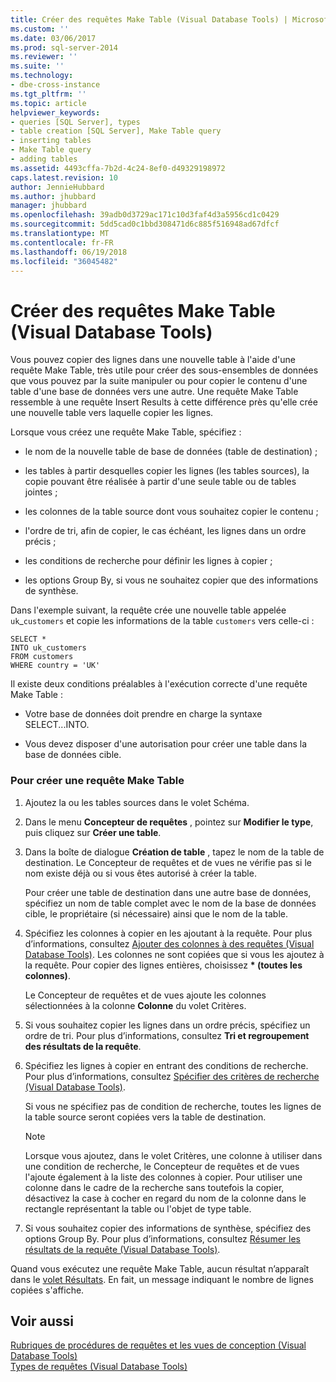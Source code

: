 ```yaml
---
title: Créer des requêtes Make Table (Visual Database Tools) | Microsoft Docs
ms.custom: ''
ms.date: 03/06/2017
ms.prod: sql-server-2014
ms.reviewer: ''
ms.suite: ''
ms.technology:
- dbe-cross-instance
ms.tgt_pltfrm: ''
ms.topic: article
helpviewer_keywords:
- queries [SQL Server], types
- table creation [SQL Server], Make Table query
- inserting tables
- Make Table query
- adding tables
ms.assetid: 4493cffa-7b2d-4c24-8ef0-d49329198972
caps.latest.revision: 10
author: JennieHubbard
ms.author: jhubbard
manager: jhubbard
ms.openlocfilehash: 39adb0d3729ac171c10d3faf4d3a5956cd1c0429
ms.sourcegitcommit: 5dd5cad0c1bbd308471d6c885f516948ad67dfcf
ms.translationtype: MT
ms.contentlocale: fr-FR
ms.lasthandoff: 06/19/2018
ms.locfileid: "36045482"
---
```

# <a name="create-make-table-queries-visual-database-tools"></a>Créer des requêtes Make Table (Visual Database Tools)
  Vous pouvez copier des lignes dans une nouvelle table à l'aide d'une requête Make Table, très utile pour créer des sous-ensembles de données que vous pouvez par la suite manipuler ou pour copier le contenu d'une table d'une base de données vers une autre. Une requête Make Table ressemble à une requête Insert Results à cette différence près qu'elle crée une nouvelle table vers laquelle copier les lignes.  
  
 Lorsque vous créez une requête Make Table, spécifiez :  
  
-   le nom de la nouvelle table de base de données (table de destination) ;  
  
-   les tables à partir desquelles copier les lignes (les tables sources), la copie pouvant être réalisée à partir d'une seule table ou de tables jointes ;  
  
-   les colonnes de la table source dont vous souhaitez copier le contenu ;  
  
-   l'ordre de tri, afin de copier, le cas échéant, les lignes dans un ordre précis ;  
  
-   les conditions de recherche pour définir les lignes à copier ;  
  
-   les options Group By, si vous ne souhaitez copier que des informations de synthèse.  
  
 Dans l'exemple suivant, la requête crée une nouvelle table appelée `uk`_`customers` et copie les informations de la table `customers` vers celle-ci :  
  
```  
SELECT *   
INTO uk_customers  
FROM customers  
WHERE country = 'UK'  
```  
  
 Il existe deux conditions préalables à l'exécution correcte d'une requête Make Table :  
  
-   Votre base de données doit prendre en charge la syntaxe SELECT...INTO.  
  
-   Vous devez disposer d'une autorisation pour créer une table dans la base de données cible.  
  
### <a name="to-create-a-make-table-query"></a>Pour créer une requête Make Table  
  
1.  Ajoutez la ou les tables sources dans le volet Schéma.  
  
2.  Dans le menu **Concepteur de requêtes** , pointez sur **Modifier le type**, puis cliquez sur **Créer une table**.  
  
3.  Dans la boîte de dialogue **Création de table** , tapez le nom de la table de destination. Le Concepteur de requêtes et de vues ne vérifie pas si le nom existe déjà ou si vous êtes autorisé à créer la table.  
  
     Pour créer une table de destination dans une autre base de données, spécifiez un nom de table complet avec le nom de la base de données cible, le propriétaire (si nécessaire) ainsi que le nom de la table.  
  
4.  Spécifiez les colonnes à copier en les ajoutant à la requête. Pour plus d’informations, consultez [Ajouter des colonnes à des requêtes &#40;Visual Database Tools&#41;](visual-database-tools.md). Les colonnes ne sont copiées que si vous les ajoutez à la requête. Pour copier des lignes entières, choisissez  **\* (toutes les colonnes)**.  
  
     Le Concepteur de requêtes et de vues ajoute les colonnes sélectionnées à la colonne **Colonne** du volet Critères.  
  
5.  Si vous souhaitez copier les lignes dans un ordre précis, spécifiez un ordre de tri. Pour plus d’informations, consultez **Tri et regroupement des résultats de la requête**.  
  
6.  Spécifiez les lignes à copier en entrant des conditions de recherche. Pour plus d’informations, consultez [Spécifier des critères de recherche &#40;Visual Database Tools&#41;](specify-search-criteria-visual-database-tools.md).  
  
     Si vous ne spécifiez pas de condition de recherche, toutes les lignes de la table source seront copiées vers la table de destination.  
  
    > [!NOTE]  
    >  Lorsque vous ajoutez, dans le volet Critères, une colonne à utiliser dans une condition de recherche, le Concepteur de requêtes et de vues l'ajoute également à la liste des colonnes à copier. Pour utiliser une colonne dans le cadre de la recherche sans toutefois la copier, désactivez la case à cocher en regard du nom de la colonne dans le rectangle représentant la table ou l'objet de type table.  
  
7.  Si vous souhaitez copier des informations de synthèse, spécifiez des options Group By. Pour plus d’informations, consultez [Résumer les résultats de la requête &#40;Visual Database Tools&#41;](summarize-query-results-visual-database-tools.md).  
  
 Quand vous exécutez une requête Make Table, aucun résultat n’apparaît dans le [volet Résultats](results-pane-visual-database-tools.md). En fait, un message indiquant le nombre de lignes copiées s'affiche.  
  
## <a name="see-also"></a>Voir aussi  
 [Rubriques de procédures de requêtes et les vues de conception &#40;Visual Database Tools&#41;](design-queries-and-views-how-to-topics-visual-database-tools.md)   
 [Types de requêtes &#40;Visual Database Tools&#41;](types-of-queries-visual-database-tools.md)  
  
  